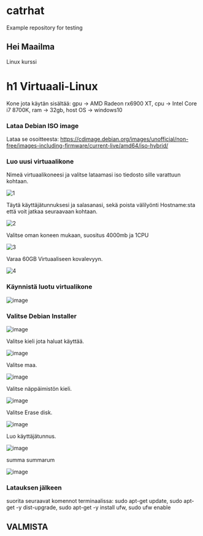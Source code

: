 # catrhat
Example repository for testing

## Hei Maailma

Linux kurssi

# h1 Virtuaali-Linux
Kone jota käytän sisältää:
gpu -> AMD Radeon rx6900 XT,
cpu -> Intel Core i7 8700K,
ram -> 32gb,
host OS -> windows10


### Lataa Debian ISO image

Lataa se osoitteesta: https://cdimage.debian.org/images/unofficial/non-free/images-including-firmware/current-live/amd64/iso-hybrid/

### Luo uusi virtuaalikone

Nimeä virtuaalikoneesi ja valitse lataamasi iso tiedosto sille varattuun kohtaan.

![1](https://user-images.githubusercontent.com/112497215/212956133-2f978cf4-0ddf-481d-9244-3b476185ce49.PNG)

Täytä käyttäjätunnuksesi ja salasanasi, sekä poista välilyönti Hostname:sta että voit jatkaa seuraavaan kohtaan.

![2](https://user-images.githubusercontent.com/112497215/212956163-53d03580-083f-4be3-8e41-eea87efa0b0d.PNG)

Valitse oman koneen mukaan, suositus 4000mb ja 1CPU

![3](https://user-images.githubusercontent.com/112497215/212956190-386e4d33-362f-4bc4-a00a-82547f45265f.PNG)

Varaa 60GB Virtuaaliseen kovalevyyn.

![4](https://user-images.githubusercontent.com/112497215/212956217-a097e387-d67b-44a0-b731-43ac7840c2f5.PNG)

### Käynnistä luotu virtualikone

![image](https://user-images.githubusercontent.com/112497215/212956816-74192ad1-4aea-4168-b310-cdd948d7ddaa.png)


### Valitse Debian Installer

![image](https://user-images.githubusercontent.com/112497215/212957007-f7d8ad0e-d289-48ed-be68-343d678101a3.png)

Valitse kieli jota haluat käyttää.

![image](https://user-images.githubusercontent.com/112497215/212957235-69c28206-1b69-4c59-a6fa-9dda30a30ddf.png)

Valitse maa.

![image](https://user-images.githubusercontent.com/112497215/212957331-d3dad346-e1ea-4158-84f1-1eab932941cd.png)

Valitse näppäimistön kieli.

![image](https://user-images.githubusercontent.com/112497215/212957466-2a2e319a-a116-4f5b-aad5-436dd2a94567.png)

Valitse Erase disk.

![image](https://user-images.githubusercontent.com/112497215/212957580-535bd1a1-728c-4fb3-9f23-e60f389d83e8.png)

Luo käyttäjätunnus.

![image](https://user-images.githubusercontent.com/112497215/212957671-f9979921-8ec3-406f-a8da-454b842301d3.png)

summa summarum

![image](https://user-images.githubusercontent.com/112497215/212957902-eb3dbb65-7ea7-4559-b27d-5972fa2e6152.png)

### Latauksen jälkeen

suorita seuraavat komennot terminaalissa: sudo apt-get update, sudo apt-get -y dist-upgrade, sudo apt-get -y install ufw, sudo ufw enable

## VALMISTA

